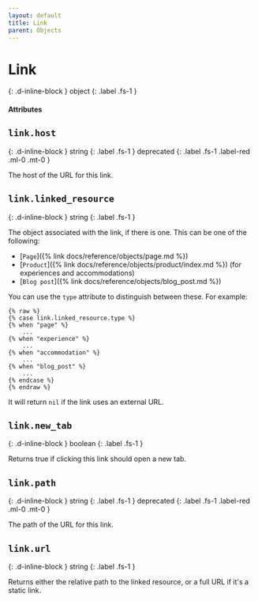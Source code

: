 ```yaml
---
layout: default
title: Link
parent: Objects
---
```


# Link
{: .d-inline-block }
object
{: .label .fs-1 }

#### Attributes

## `link.host`
{: .d-inline-block }
string
{: .label .fs-1 }
deprecated
{: .label .fs-1 .label-red .ml-0 .mt-0 }

The host of the URL for this link.

## `link.linked_resource`
{: .d-inline-block }
string
{: .label .fs-1 }

The object associated with the link, if there is one. This can be one of the following:

- [`Page`]({% link docs/reference/objects/page.md %})
- [`Product`]({% link docs/reference/objects/product/index.md %}) (for experiences and accommodations)
- [`Blog post`]({% link docs/reference/objects/blog_post.md %})

You can use the `type` attribute to distinguish between these. For example:

```
{% raw %}
{% case link.linked_resource.type %}
{% when "page" %}
    ...
{% when "experience" %}
    ...
{% when "accommodation" %}
    ...
{% when "blog_post" %}
    ...
{% endcase %}
{% endraw %}
```

It will return `nil` if the link uses an external URL.

## `link.new_tab`
{: .d-inline-block }
boolean
{: .label .fs-1 }

Returns true if clicking this link should open a new tab.

## `link.path`
{: .d-inline-block }
string
{: .label .fs-1 }
deprecated
{: .label .fs-1 .label-red .ml-0 .mt-0 }

The path of the URL for this link.

## `link.url`
{: .d-inline-block }
string
{: .label .fs-1 }

Returns either the relative path to the linked resource, or a full URL if it's a static link.
